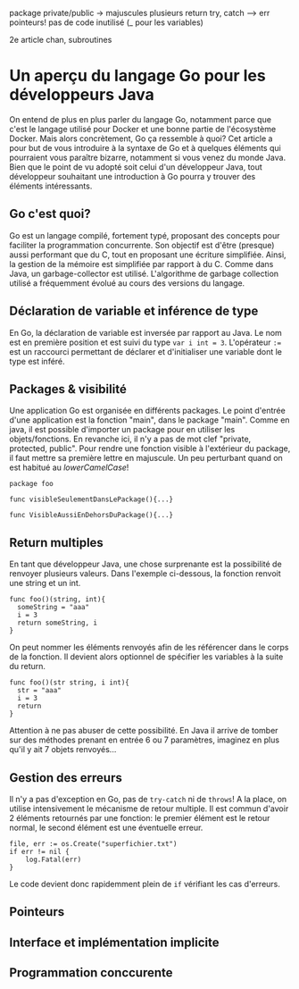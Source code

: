 package
private/public -> majuscules
plusieurs return
try, catch --> err
pointeurs!
pas de code inutilisé (_ pour les variables)


2e article
chan, subroutines


# Un aperçu du langage Go pour les développeurs Java

On entend de plus en plus parler du langage Go, notamment parce que c'est le langage utilisé pour Docker et une bonne partie de l'écosystème Docker.
Mais alors concrètement, Go ça ressemble à quoi? Cet article a pour but de vous introduire à la syntaxe de Go et à quelques éléments qui pourraient vous 
paraître bizarre, notamment si vous venez du monde Java.
Bien que le point de vu adopté soit celui d'un développeur Java, tout développeur souhaitant une introduction à Go pourra y trouver des éléments intéressants.

## Go c'est quoi?
Go est un langage compilé, fortement typé, proposant des concepts pour faciliter la programmation concurrente. 
Son objectif est d'être (presque) aussi performant que du C, tout en proposant une écriture simplifiée. Ainsi, la gestion de la mémoire est simplifiée par rapport à du C.
Comme dans Java, un garbage-collector est utilisé. L'algorithme de garbage collection utilisé a fréquemment évolué au cours des versions du langage. 


## Déclaration de variable et inférence de type

En Go, la déclaration de variable est inversée par rapport au Java. Le nom est en première position et est suivi du type `var i int = 3`. 
L'opérateur `:=` est un raccourci permettant de déclarer et d'initialiser une variable dont le type est inféré.

## Packages & visibilité
Une application Go est organisée en différents packages. Le point d'entrée d'une application est la fonction "main", dans le package "main".
Comme en java, il est possible d'importer un package pour en utiliser les objets/fonctions. En revanche ici, il n'y a pas de mot clef "private, protected, public". 
Pour rendre une fonction visible à l'extérieur du package, il faut mettre sa première lettre en majuscule. Un peu perturbant quand on est habitué au *lowerCamelCase*!

```
package foo

func visibleSeulementDansLePackage(){...}

func VisibleAussiEnDehorsDuPackage(){...}
```

## Return multiples 
En tant que développeur Java, une chose surprenante est la possibilité de renvoyer plusieurs valeurs. Dans l'exemple ci-dessous, la fonction renvoit une string et un int. 

```
func foo()(string, int){
  someString = "aaa"
  i = 3
  return someString, i
}
```

On peut nommer les éléments renvoyés afin de les référencer dans le corps de la fonction. Il devient alors optionnel de spécifier les variables à la suite du return.

```
func foo()(str string, i int){
  str = "aaa"
  i = 3
  return 
}
```

Attention à ne pas abuser de cette possibilité. En Java il arrive de tomber sur des méthodes prenant en entrée 6 ou 7 paramètres, imaginez en plus qu'il y ait 7 objets renvoyés...


## Gestion des erreurs
Il n'y a pas d'exception en Go, pas de `try-catch` ni de `throws`! A la place, on utilise intensivement le mécanisme de retour multiple. Il est commun d'avoir 2 éléments retournés par une fonction: le premier élément est le retour normal, 
le second élément est une éventuelle erreur.

```
file, err := os.Create("superfichier.txt")
if err != nil {
	log.Fatal(err)
}
```

Le code devient donc rapidemment plein de `if` vérifiant les cas d'erreurs. 

## Pointeurs


## Interface et implémentation implicite


## Programmation conccurente

